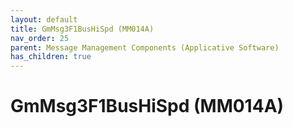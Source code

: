 ```yaml
---
layout: default
title: GmMsg3F1BusHiSpd (MM014A)
nav_order: 25
parent: Message Management Components (Applicative Software)
has_children: true
---
```

# GmMsg3F1BusHiSpd (MM014A)
